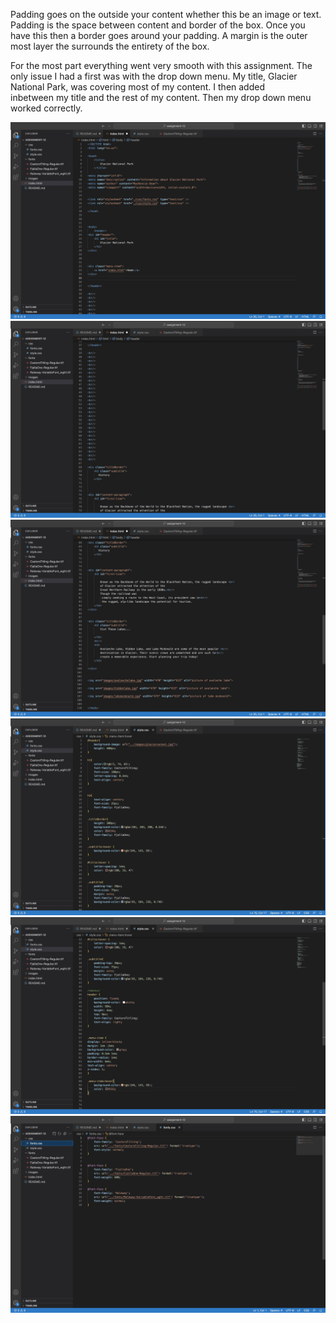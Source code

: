 
Padding goes on the outside your content whether this be an image or text. Padding is the space between content and border of the box. Once you have this then a border goes around your padding. A margin is the outer most layer the surrounds the entirety of the box.

For the most part everything went very smooth with this assignment. The only issue I had a first was with the drop down menu. My title, Glacier National Park, was covering most of my content. I then added <br/> inbetween my title and the rest of my content. Then my drop down menu worked correctly.

![screenshot](./images/assignment12_indexSS1.jpg)
![screenshot](./images/assignment12_indexSS2.jpg)
![screenshot](./images/assignment12_indexSS3.jpg)
![screenshot](./images/assignment12_cssSS1.jpg)
![screenshot](./images/assignment12_cssSS2.jpg)
![screenshot](./images/assignment12_fontsSS1.jpg)
